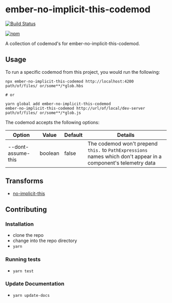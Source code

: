 # ember-no-implicit-this-codemod

[![Build Status](https://travis-ci.org/ember-codemods/ember-no-implicit-this-codemod.svg?branch=master)](https://travis-ci.org/ember-codemods/ember-no-implicit-this-codemod)

[![npm](https://img.shields.io/npm/v/ember-no-implicit-this-codemod.svg?label=App)](https://www.npmjs.com/package/ember-no-implicit-this-codemod)


A collection of codemod's for ember-no-implicit-this-codemod.

## Usage

To run a specific codemod from this project, you would run the following:

```
npx ember-no-implicit-this-codemod http://localhost:4200 path/of/files/ or/some**/*glob.hbs

# or

yarn global add ember-no-implicit-this-codemod
ember-no-implicit-this-codemod http://url/of/local/dev-server path/of/files/ or/some**/*glob.js
```

The codemod accepts the following options:

| Option | Value | Default | Details |
| --- | --- | ---| --- |
| --dont-assume-this | boolean | false | The codemod won't prepend `this.` to `PathExpressions` names which don't appear in a component's telemetry data |

## Transforms

<!--TRANSFORMS_START-->
* [no-implicit-this](transforms/no-implicit-this/README.md)
<!--TRANSFORMS_END-->

## Contributing

### Installation

* clone the repo
* change into the repo directory
* `yarn`

### Running tests

* `yarn test`

### Update Documentation

* `yarn update-docs`
